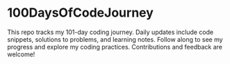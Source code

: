 # 100DaysOfCodeJourney
This repo tracks my 101-day coding journey. Daily updates include code snippets, solutions to problems, and learning notes. Follow along to see my progress and explore my coding practices. Contributions and feedback are welcome!
